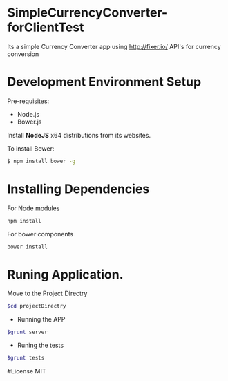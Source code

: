 # SimpleCurrencyConverter-forClientTest  
Its a simple Currency Converter app using http://fixer.io/ API's for currency  conversion 


# Development Environment Setup

 Pre-requisites:
 -  Node.js
 -  Bower.js

Install  **NodeJS** x64 distributions from its websites.

To install Bower:

```bash
$ npm install bower -g
```

# Installing  Dependencies

For Node modules

```bash
npm install 
```

For bower components 

```bash
bower install
```

# Runing Application.
 
Move to the Project Directry

```bash
$cd projectDirectry
```

- Running the APP
 
```bash
$grunt server
```

- Runing the tests
 
```bash
$grunt tests
```

#License
MIT
